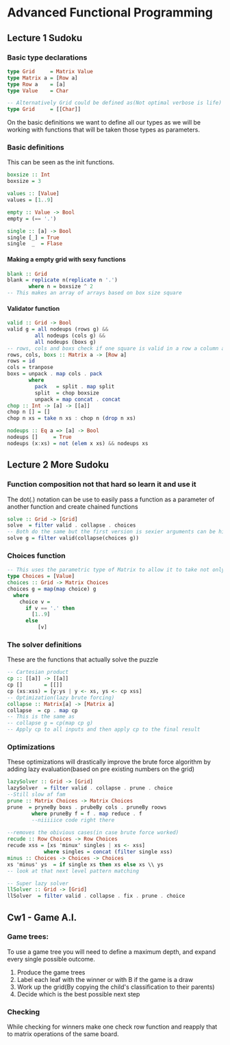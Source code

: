 # Advanced Functional Programming 

## Lecture 1 Sudoku

### Basic type declarations

```Haskell
type Grid     = Matrix Value
type Matrix a = [Row a]
type Row a    = [a]
type Value    = Char

-- Alternatively Grid could be defined as(Not optimal verbose is life)
type Grid     = [[Char]]
```
On the basic definitions we want to define all our types as we will be working with functions that will be taken those types as parameters.

### Basic definitions 
This can be seen as the init functions.

```Haskell
boxsize :: Int
boxsize = 3

values :: [Value]
values = [1..9]

empty :: Value -> Bool
empty = (== '.')

single :: [a] -> Bool 
single [_] = True
single  _  = Flase
```

#### Making a empty grid with sexy functions 
```Haskell
blank :: Grid
blank = replicate n(replicate n '.')
       where n = boxsize ^ 2
-- This makes an array of arrays based on box size square
```
#### Validator function 
```Haskell
valid :: Grid -> Bool
valid g = all nodeups (rows g) &&
         all nodeups (cols g) &&
         all nodeups (boxs g)
-- rows, cols and boxs check if one square is valid in a row a column and a box respectively
rows, cols, boxs :: Matrix a -> [Row a]
rows = id
cols = tranpose
boxs = unpack . map cols . pack
       where
         pack   = split . map split
         split  = chop boxsize
         unpack = map concat . concat
chop :: Int -> [a] -> [[a]]
chop n [] = []
chop n xs = take n xs : chop n (drop n xs)

nodeups :: Eq a => [a] -> Bool
nodeups []     = True
nodeups (x:xs) = not (elem x xs) && nodeups xs
```
## Lecture 2 More Sudoku

### Function composition not that hard so learn it and use it 
The dot(.) notation can be use to easily pass a function as a parameter of another function and create chained functions

```Haskell
solve :: Grid -> [Grid]
solve  = filter valid . collapse . choices
-- Both do the same but the first version is sexier arguments can be hidden because curry stuff
solve g = filter valid(collapse(choices g))
```

### Choices function
```Haskell
-- This uses the parametric type of Matrix to allow it to take not only a single value but also a list of values
type Choices = [Value]
choices :: Grid -> Matrix Choices
choices g = map(map choice) g
  where 
    choice v = 
      if v == '.' then
        [1..9]
      else
          [v]
```

### The solver definitions 
These are the functions that actually solve the puzzle

```Haskell
-- Cartesian product
cp :: [[a]] -> [[a]]
cp []       = [[]]
cp (xs:xss) = [y:ys | y <- xs, ys <- cp xss]
-- Optimization(lazy brute forcing)
collapse :: Matrix[a] -> [Matrix a]
collapse  = cp . map cp
-- This is the same as
-- collapse g = cp(map cp g)
-- Apply cp to all inputs and then apply cp to the final result
```

### Optimizations
These optimizations will drastically improve the brute force algorithm by adding lazy evaluation(based on pre existing numbers on the grid)

```Haskell
lazySolver :: Grid -> [Grid]
lazySolver  = filter valid . collapse . prune . choice
--Still slow af fam
prune :: Matrix Choices -> Matrix Choices
prune  = pryneBy boxs . prubeBy cols . pruneBy roows
        where pruneBy f = f . map reduce . f
        --niiiiice code right there 
        
--removes the obivious cases(in case brute force worked)
recude :: Row Choices -> Row Choices
recude xss = [xs 'minux' singles | xs <- xss]
            where singles = concat (filter single xss)
minus :: Choices -> Choices -> Choices
xs 'minus' ys  = if single xs then xs else xs \\ ys
-- look at that next level pattern matching

-- Super lazy solver
llSolver :: Grid -> [Grid]
llSolver  = filter valid . collapse . fix . prune . choice
```


## Cw1 - Game A.I.

### Game trees:
To use a game tree you will need to define a maximum depth, and expand every single possible outcome.

1. Produce the game trees
2. Label each leaf with the winner or with B if the game is a draw
3. Work up the grid(By copying the child's classification to their parents)
4. Decide which is the best possible next step

### Checking
While checking for winners make one check row function and reapply that to matrix operations of the same board.